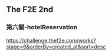 ## The F2E 2nd 
### 第六關-hotelReservation

https://challenge.thef2e.com/works?stage=6&orderBy=created_at&sort=desc
